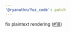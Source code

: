 ```yaml
---
'@ryanatkn/fuz_code': patch
---
```


fix plaintext rendering ([#18](https://github.com/ryanatkn/fuz_code/pull/18))
